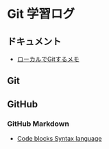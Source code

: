 # Git 学習ログ

## ドキュメント

- [ローカルでGitするメモ](https://gist.github.com/kesuiket/4ca522cc9b50efdc70ad)


## Git


## GitHub
### GitHub Markdown

- [Code blocks Syntax language](https://github.com/github/linguist/blob/master/lib/linguist/languages.yml)
